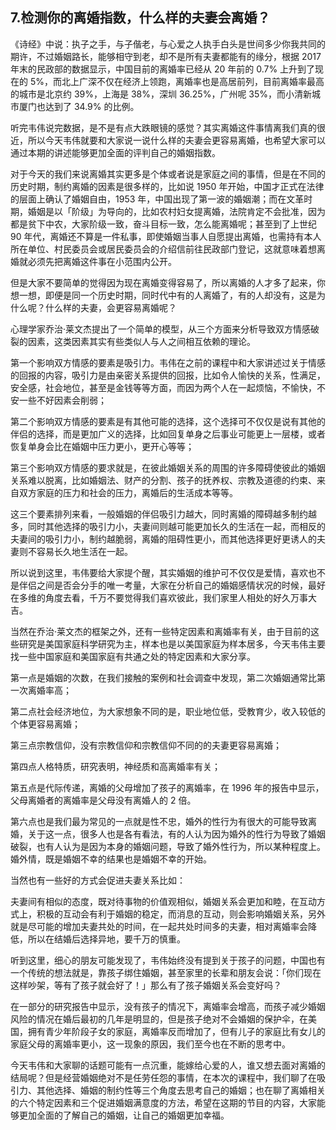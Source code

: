 ## 7.检测你的离婚指数，什么样的夫妻会离婚？
《诗经》中说：执子之手，与子偕老，与心爱之人执手白头是世间多少你我共同的期许，不过婚姻路长，能够相守到老，却不是所有夫妻都能有的缘分，根据 2017 年末的民政部的数据显示，中国目前的离婚率已经从 20 年前的 0.7% 上升到了现在的 5%，而北上广深不仅在经济上领跑，离婚率也是高居前列，目前离婚率最高的城市是北京约 39%，上海是 38%，深圳 36.25%，广州呢 35%，而小清新城市厦门也达到了 34.9% 的比例。


听完韦伟说完数据，是不是有点大跌眼镜的感觉？其实离婚这件事情离我们真的很近，所以今天韦伟就要和大家说一说什么样的夫妻会更容易离婚，也希望大家可以通过本期的讲述能够更加全面的评判自己的婚姻指数。


对于今天的我们来说离婚其实更多是个体或者说是家庭之间的事情，但是在不同的历史时期，制约离婚的因素是很多样的，比如说 1950 年开始，中国才正式在法律的层面上确认了婚姻自由，1953 年，中国出现了第一波的婚姻潮；而在文革时期，婚姻是以「阶级」为导向的，比如农村妇女提离婚，法院肯定不会批准，因为都是贫下中农，大家阶级一致，奋斗目标一致，怎么能离婚呢；甚至到了上世纪 90 年代，离婚还不算是一件私事，即使婚姻当事人自愿提出离婚，也需持有本人所在单位、村民委员会或居民委员会的介绍信前往民政部门登记，这就意味着想离婚就必须先把离婚这件事在小范围内公开。


但是大家不要简单的觉得因为现在离婚变得容易了，所以离婚的人才多了起来，你想一想，即便是同一个历史时期，同时代中有的人离婚了，有的人却没有，这是为什么呢？什么样的夫妻，会更容易离婚呢？


心理学家乔治·莱文杰提出了一个简单的模型，从三个方面来分析导致双方情感破裂的因素，这类因素其实有些类似人与人之间相互依赖的理论。


第一个影响双方情感的要素是吸引力。韦伟在之前的课程中和大家讲述过关于情感的回报的内容，吸引力是由亲密关系提供的回报，比如令人愉快的关系，性满足，安全感，社会地位，甚至是金钱等等方面，而因为两个人在一起烦恼，不愉快，不安一些不好因素会削弱；


第二个影响双方情感的要素是有其他可能的选择，这个选择可不仅仅是说有其他的伴侣的选择，而是更加广义的选择，比如回复单身之后事业可能更上一层楼，或者恢复单身会比在婚姻中压力更小，更开心等等；


第三个影响双方情感的要求就是，在彼此婚姻关系的周围的许多障碍使彼此的婚姻关系难以脱离，比如婚姻法、财产的分割、孩子的抚养权、宗教及道德的约束、来自双方家庭的压力和社会的压力，离婚后的生活成本等等。


这三个要素排列来看，一般婚姻的伴侣吸引力越大，同时离婚的障碍越多制约越多，同时其他选择的吸引力小，夫妻间则越可能更加长久的生活在一起，而相反的夫妻间的吸引力小，制约越脆弱，离婚的阻碍性更小，而其他选择更好更诱人的夫妻则不容易长久地生活在一起。


所以说到这里，韦伟要给大家提个醒，其实婚姻的维护可不仅仅是爱情，喜欢也不是伴侣之间是否会分手的唯一考量，大家在分析自己的婚姻感情状况的时候，最好在多维的角度去看，千万不要觉得我们喜欢彼此，我们家里人相处的好久万事大吉。


当然在乔治·莱文杰的框架之外，还有一些特定因素和离婚率有关，由于目前的这些研究是美国家庭科学研究为主，样本也是以美国家庭为样本居多，今天韦伟主要找一些中国家庭和美国家庭有共通之处的特定因素和大家分享。


第一点是婚姻的次数，在我们接触的案例和社会调查中发现，第二次婚姻通常比第一次离婚率高；


第二点社会经济地位，为大家想象不同的是，职业地位低，受教育少，收入较低的个体更容易离婚；


第三点宗教信仰，没有宗教信仰和宗教信仰不同的的夫妻更容易离婚；


第四点人格特质，研究表明，神经质和高离婚率有关；


第五点是代际传递，离婚的父母增加了孩子的离婚率，在 1996 年的报告中显示，父母离婚者的离婚率是父母没有离婚人的 2 倍。


第六点也是我们最为常见的一点就是性不忠，婚外的性行为有很大的可能导致离婚，关于这一点，很多人也是各有看法，有的人认为因为婚外的性行为导致了婚姻破裂，也有人认为是因为本身的婚姻问题，导致了婚外性行为，所以某种程度上。婚外情，既是婚姻不幸的结果也是婚姻不幸的开始。


当然也有一些好的方式会促进夫妻关系比如：


夫妻间有相似的态度，既对待事物的价值观相似，婚姻关系会更加和睦，在互动方式上，积极的互动会有利于婚姻的稳定，而消息的互动，则会影响婚姻关系，另外就是尽可能的增加夫妻共处的时间，在一起共处时间多的夫妻，相对离婚率会降低，所以在结婚后选择异地，要千万的慎重。


听到这里，细心的朋友可能发现了，韦伟始终没有提到关于孩子的问题，中国也有一个传统的想法就是，靠孩子绑住婚姻，甚至家里的长辈和朋友会说：「你们现在这样吵架，等有了孩子就会好了！」那么有了孩子婚姻关系会变好吗？


在一部分的研究报告中显示，没有孩子的情况下，离婚率会增高，而孩子减少婚姻风险的情况在婚后最初的几年是明显的，但是孩子绝对不会婚姻的保护伞，在美国，拥有青少年阶段子女的家庭，离婚率反而增加了，但有儿子的家庭比有女儿的家庭父母的离婚率更小，这一现象的原因，我们至今也在不断的思考中。


今天韦伟和大家聊的话题可能有一点沉重，能嫁给心爱的人，谁又想去面对离婚的结局呢？但是经营婚姻绝对不是任劳任怨的事情，在本次的课程中，我们聊了在吸引力、其他选择、婚姻的制约性等三个角度去思考自己的婚姻；也在聊了离婚相关的六个特定因素和三个促进婚姻满意度的方法，希望在这期的节目的内容，大家能够更加全面的了解自己的婚姻，让自己的婚姻更加幸福。

